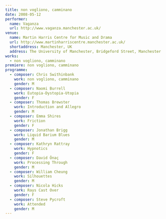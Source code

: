 ```yaml
---
title: non vogliono, camminano
date: 2008-05-12
performer:
  name: Vaganza
  url: http://www.vaganza.manchester.ac.uk/
venue:
  name: Martin Harris Centre for Music and Drama
  url: http://www.martinharriscentre.manchester.ac.uk/
  shortaddress: Manchester, UK
  address: The University of Manchester, Bridgeford Street, Manchester M13 9PL, United Kingdom
works:
  - non vogliono, camminano
premiere: non vogliono, camminano
programme:
  - composer: Chris Swithinbank
    work: non vogliono, camminano
    gender: M
  - composer: Naomi Burrell
    work: Eutopia-Dystopia-Utopia
    gender: F
  - composer: Thomas Brewster
    work: Introduction and Allegro
    gender: M
  - composer: Emma Shires
    work: Friction
    gender: F
  - composer: Jonathan Brigg
    work: Liquid Barium Blues
    gender: M
  - composer: Kathryn Rattray
    work: Hypnotics
    gender: F
  - composer: David Önaç
    work: Processing Through
    gender: M
  - composer: William Cheung
    work: Silhouettes
    gender: M
  - composer: Nicola Hicks
    work: Rays Cast Over
    gender: F
  - composer: Steve Pycroft
    work: Attended
    gender: M
---
```

